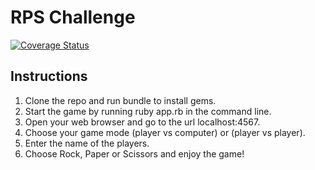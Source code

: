 # RPS Challenge

[![Coverage Status](https://coveralls.io/repos/github/eunkenlow/rps-challenge/badge.svg?branch=master)](https://coveralls.io/github/eunkenlow/rps-challenge?branch=master)

Instructions
-------
1. Clone the repo and run bundle to install gems.
2. Start the game by running ruby app.rb in the command line.
3. Open your web browser and go to the url localhost:4567.
4. Choose your game mode (player vs computer) or (player vs player).
5. Enter the name of the players.
6. Choose Rock, Paper or Scissors and enjoy the game!
